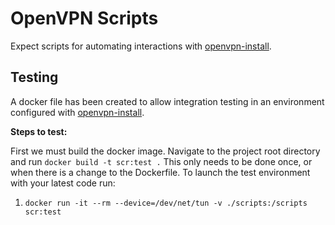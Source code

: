 # OpenVPN Scripts
Expect scripts for automating interactions with [openvpn-install](https://github.com/Nyr/openvpn-install).

## Testing
A docker file has been created to allow integration testing in an environment configured with [openvpn-install](https://github.com/Nyr/openvpn-install).

**Steps to test:**

First we must build the docker image. Navigate to the project root directory and run `docker build -t scr:test .` 
This only needs to be done once, or when there is a change to the Dockerfile. To launch the test environment with your latest code run:
1. `docker run -it --rm --device=/dev/net/tun -v ./scripts:/scripts scr:test`
